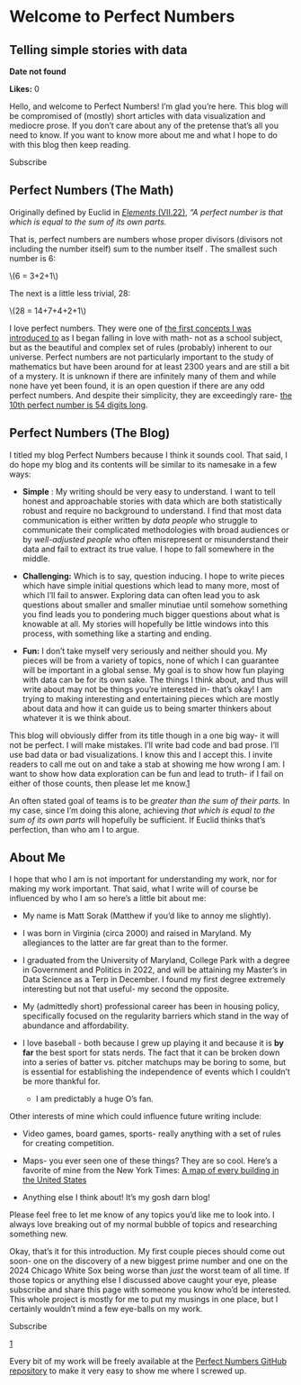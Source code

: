# Welcome to Perfect Numbers

## Telling simple stories with data

**Date not found**

**Likes:** 0

Hello, and welcome to Perfect Numbers! I’m glad you’re here. This blog will be compromised of (mostly) short articles with data visualization and mediocre prose. If you don’t care about any of the pretense that’s all you need to know. If you want to know more about me and what I hope to do with this blog then keep reading.

Subscribe

## Perfect Numbers (The Math)

Originally defined by Euclid in _[Elements](http://aleph0.clarku.edu/~djoyce/elements/bookVII/defVII22.html)_[ (VII.22)](http://aleph0.clarku.edu/~djoyce/elements/bookVII/defVII22.html), _“A perfect number is that which is equal to the sum of its own parts._

That is, perfect numbers are numbers whose proper divisors (divisors not including the number itself) sum to the number itself _._ The smallest such number is 6:

\\(6 = 3+2+1\\)

The next is a little less trivial, 28:

\\(28 = 14+7+4+2+1\\)

I love perfect numbers. They were one of [the first concepts I was introduced to](https://www.youtube.com/watch?v=ZfKTD5lvToE) as I began falling in love with math- not as a school subject, but as the beautiful and complex set of rules (probably) inherent to our universe. Perfect numbers are not particularly important to the study of mathematics but have been around for at least 2300 years and are still a bit of a mystery. It is unknown if there are infinitely many of them and while none have yet been found, it is an open question if there are any odd perfect numbers. And despite their simplicity, they are exceedingly rare- [the 10th perfect number is 54 digits long](https://oeis.org/A000396). 

## Perfect Numbers (The Blog)

I titled my blog Perfect Numbers because I think it sounds cool. That said, I do hope my blog and its contents will be similar to its namesake in a few ways:

  *  **Simple** : My writing should be very easy to understand. I want to tell honest and approachable stories with data which are both statistically robust and require no background to understand. I find that most data communication is either written by _data people_ who struggle to communicate their complicated methodologies with broad audiences or by _well-adjusted people_ who often misrepresent or misunderstand their data and fail to extract its true value. I hope to fall somewhere in the middle.

  *  **Challenging:** Which is to say, question inducing. I hope to write pieces which have simple initial questions which lead to many more, most of which I’ll fail to answer. Exploring data can often lead you to ask questions about smaller and smaller minutiae until somehow something you find leads you to pondering much bigger questions about what is knowable at all. My stories will hopefully be little windows into this process, with something like a starting and ending.

  *  **Fun:** I don’t take myself very seriously and neither should you. My pieces will be from a variety of topics, none of which I can guarantee will be important in a global sense. My goal is to show how fun playing with data can be for its own sake. The things I think about, and thus will write about may not be things you’re interested in- that’s okay! I am trying to making interesting and entertaining pieces which are mostly about data and how it can guide us to being smarter thinkers about whatever it is we think about.




This blog will obviously differ from its title though in a one big way- it will not be perfect. I will make mistakes. I’ll write bad code and bad prose. I’ll use bad data or bad visualizations. I know this and I accept this. I invite readers to call me out on and take a stab at showing me how wrong I am. I want to show how data exploration can be fun and lead to truth- if I fail on either of those counts, then please let me know.[1](https://perfectnumbers.substack.com/p/welcome-to-perfect-numbers#footnote-1-150539884)

An often stated goal of teams is to be _greater than the sum of their parts._ In my case, since I’m doing this alone, achieving _that which is equal to the sum of its own parts_ will hopefully be sufficient. If Euclid thinks that’s perfection, than who am I to argue.

## About Me

I hope that who I am is not important for understanding my work, nor for making my work important. That said, what I write will of course be influenced by who I am so here’s a little bit about me:

  * My name is Matt Sorak (Matthew if you’d like to annoy me slightly).

  * I was born in Virginia (circa 2000) and raised in Maryland. My allegiances to the latter are far great than to the former.

  * I graduated from the University of Maryland, College Park with a degree in Government and Politics in 2022, and will be attaining my Master’s in Data Science as a Terp in December. I found my first degree extremely interesting but not that useful- my second the opposite.

  * My (admittedly short) professional career has been in housing policy, specifically focused on the regularity barriers which stand in the way of abundance and affordability.

  * I love baseball - both because I grew up playing it and because it is **by far** the best sport for stats nerds. The fact that it can be broken down into a series of batter vs. pitcher matchups may be boring to some, but is essential for establishing the independence of events which I couldn’t be more thankful for.

    * I am predictably a huge O’s fan.




Other interests of mine which could influence future writing include:

  * Video games, board games, sports- really anything with a set of rules for creating competition.

  * Maps- you ever seen one of these things? They are so cool. Here’s a favorite of mine from the New York Times: [A map of every building in the United States](https://www.nytimes.com/interactive/2018/10/12/us/map-of-every-building-in-the-united-states.html)

  * Anything else I think about! It’s my gosh darn blog!




Please feel free to let me know of any topics you’d like me to look into. I always love breaking out of my normal bubble of topics and researching something new.

Okay, that’s it for this introduction. My first couple pieces should come out soon- one on the discovery of a new biggest prime number and one on the 2024 Chicago White Sox being worse than _just_ the worst team of all time. If those topics or anything else I discussed above caught your eye, please subscribe and share this page with someone you know who’d be interested. This whole project is mostly for me to put my musings in one place, but I certainly wouldn’t mind a few eye-balls on my work.

Subscribe

[1](https://perfectnumbers.substack.com/p/welcome-to-perfect-numbers#footnote-anchor-1-150539884)

Every bit of my work will be freely available at the [Perfect Numbers GitHub repository](https://github.com/mSorak/Perfect-Numbers) to make it very easy to show me where I screwed up.
